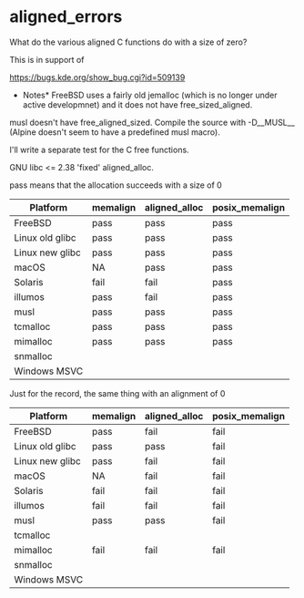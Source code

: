 # aligned_errors

What do the various aligned C functions do with a size of zero?

This is in support of

https://bugs.kde.org/show_bug.cgi?id=509139

* Notes*
FreeBSD uses a fairly old jemalloc (which is no longer under active developmnet)
and it does not have free_sized_aligned.

musl doesn't have free_aligned_sized. Compile the source with -D__MUSL__
(Alpine doesn't seem to have a predefined musl macro).

I'll write a separate test for the C free functions.

GNU libc <= 2.38 'fixed' aligned_alloc.

pass means that the allocation succeeds with a size of 0

| Platform        | memalign | aligned_alloc | posix_memalign |
|-----------------|----------|---------------|----------------|
| FreeBSD         | pass     | pass          | pass           |
| Linux old glibc | pass     | pass          | pass           |
| Linux new glibc | pass     | pass          | pass           |
| macOS           | NA       | pass          | pass           |
| Solaris         | fail     | fail          | pass           |
| illumos         | pass     | fail          | pass           |
| musl            | pass     | pass          | pass           |
| tcmalloc        | pass     | pass          | pass           |
| mimalloc        | pass     | pass          | pass           |
| snmalloc        |          |               |                |
| Windows MSVC    |          |               |                |

Just for the record, the same thing with an alignment of 0

| Platform        | memalign | aligned_alloc | posix_memalign |
|-----------------|----------|---------------|----------------|
| FreeBSD         | pass     | fail          | fail           |
| Linux old glibc | pass     | pass          | fail           |
| Linux new glibc | pass     | fail          | fail           |
| macOS           | NA       | fail          | fail           |
| Solaris         | fail     | fail          | fail           |
| illumos         | fail     | fail          | fail           |
| musl            | pass     | pass          | fail           |
| tcmalloc        |          |               |                |
| mimalloc        | fail     | fail          | fail           |
| snmalloc        |          |               |                |
| Windows MSVC    |          |               |                |
